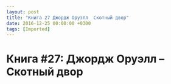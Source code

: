 ```yaml
---
layout: post
title: "Книга 27 Джордж Оруэлл  Скотный двор"
date: 2016-12-25 00:00:00 +0300
tags: [Imported]
---
```

# Книга #27: Джордж Оруэлл – Скотный двор

